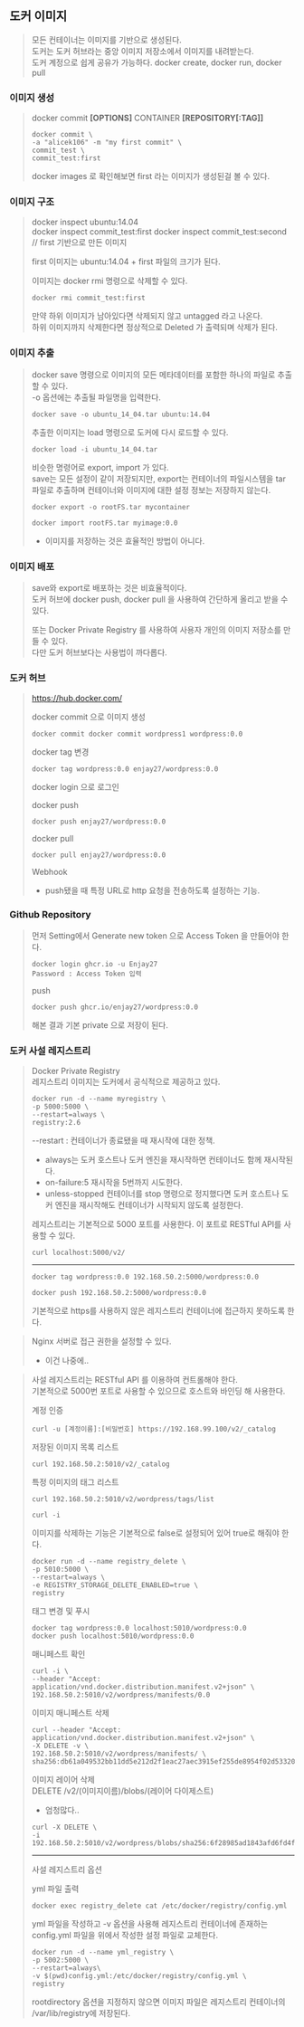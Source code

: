 ## 도커 이미지
> 모든 컨테이너는 이미지를 기반으로 생성된다.    
> 도커는 도커 허브라는 중앙 이미지 저장소에서 이미지를 내려받는다.    
> 도커 계정으로 쉽게 공유가 가능하다. docker create, docker run, docker pull

### 이미지 생성
> docker commit __[OPTIONS]__ CONTAINER __[REPOSITORY[:TAG]]__
> ```
> docker commit \
> -a "alicek106" -m "my first commit" \
> commit_test \
> commit_test:first
> ```
> docker images 로 확인해보면 first 라는 이미지가 생성된걸 볼 수 있다.

### 이미지 구조
> docker inspect ubuntu:14.04   
> docker inspect commit_test:first
> docker inspect commit_test:second // first 기반으로 만든 이미지   
> 
> first 이미지는 ubuntu:14.04 + first 파일의 크기가 된다.   
> 
> 이미지는 docker rmi 명령으로 삭제할 수 있다.
> ```
> docker rmi commit_test:first
> ```
> 만약 하위 이미지가 남아있다면 삭제되지 않고 untagged 라고 나온다.   
> 하위 이미지까지 삭제한다면 정상적으로 Deleted 가 출력되며 삭제가 된다.

### 이미지 추출
> docker save 명령으로 이미지의 모든 메타데이터를 포함한 하나의 파일로 추출할 수 있다.   
> -o 옵션에는 추출될 파일명을 입력한다.
> ```
> docker save -o ubuntu_14_04.tar ubuntu:14.04
> ```
> 추출한 이미지는 load 명령으로 도커에 다시 로드할 수 있다.
> ```
> docker load -i ubuntu_14_04.tar
> ```
> 
> 비슷한 명령어로 export, import 가 있다.   
> save는 모든 설정이 같이 저장되지만, export는 컨테이너의 파일시스템을 tar 파일로 추출하며 컨테이너와 이미지에 대한 설정 정보는 저장하지 않는다.
> ```
> docker export -o rootFS.tar mycontainer
> ```
> ```
> docker import rootFS.tar myimage:0.0
> ```
> - 이미지를 저장하는 것은 효율적인 방법이 아니다.

### 이미지 배포
> save와 export로 배포하는 것은 비효율적이다.   
> 도커 허브에 docker push, docker pull 을 사용하여 간단하게 올리고 받을 수 있다.   
> 
> 또는 Docker Private Registry 를 사용하여 사용자 개인의 이미지 저장소를 만들 수 있다.    
> 다만 도커 허브보다는 사용법이 까다롭다.

### 도커 허브
> https://hub.docker.com/   
> 
> docker commit 으로 이미지 생성  
> ```
> docker commit docker commit wordpress1 wordpress:0.0
> ```
> docker tag 변경    
> ```
> docker tag wordpress:0.0 enjay27/wordpress:0.0
> ```
> docker login 으로 로그인   
> 
> docker push 
> ```
> docker push enjay27/wordpress:0.0
> ```
> docker pull
> ```
> docker pull enjay27/wordpress:0.0
> ```
> Webhook   
> - push됐을 때 특정 URL로 http 요청을 전송하도록 설정하는 기능.

### Github Repository
> 먼저 Setting에서 Generate new token 으로 Access Token 을 만들어야 한다.   
> ```
> docker login ghcr.io -u Enjay27
> Password : Access Token 입력
> ```
> push
> ```
> docker push ghcr.io/enjay27/wordpress:0.0
> ```
> 해본 결과 기본 private 으로 저장이 된다.


### 도커 사설 레지스트리
> Docker Private Registry   
> 레지스트리 이미지는 도커에서 공식적으로 제공하고 있다.
> ```
> docker run -d --name myregistry \
> -p 5000:5000 \
> --restart=always \
> registry:2.6
> ```
> --restart : 컨테이너가 종료됐을 때 재시작에 대한 정책. 
> - always는 도커 호스트나 도커 엔진을 재시작하면 컨테이너도 함께 재시작된다.   
> - on-failure:5 재시작을 5번까지 시도한다.
> - unless-stopped 컨테이너를 stop 명령으로 정지했다면 도커 호스트나 도커 엔진을 재시작해도 컨테이너가 시작되지 않도록 설정한다.
>
> 레지스트리는 기본적으로 5000 포트를 사용한다. 이 포트로 RESTful API를 사용할 수 있다.
> ```
> curl localhost:5000/v2/
> ```
> ---
> ```
> docker tag wordpress:0.0 192.168.50.2:5000/wordpress:0.0
> 
> docker push 192.168.50.2:5000/wordpress:0.0
> ```
> 기본적으로 https를 사용하지 않은 레지스트리 컨테이너에 접근하지 못하도록 한다.

> Nginx 서버로 접근 권한을 설정할 수 있다.
> - 이건 나중에..

> 사설 레지스트리는 RESTful API 를 이용하여 컨트롤해야 한다.   
> 기본적으로 5000번 포트로 사용할 수 있으므로 호스트와 바인딩 해 사용한다.   
> 
> 계정 인증
> ```
> curl -u [계정이름]:[비밀번호] https://192.168.99.100/v2/_catalog
> ```
> 저장된 이미지 목록 리스트
> ```
> curl 192.168.50.2:5010/v2/_catalog
> ```
> 특정 이미지의 태그 리스트
> ```
> curl 192.168.50.2:5010/v2/wordpress/tags/list
> ```
> ```
> curl -i
> ```
>
> 이미지를 삭제하는 기능은 기본적으로 false로 설정되어 있어 true로 해줘야 한다.
> ```
> docker run -d --name registry_delete \
> -p 5010:5000 \
> --restart=always \
> -e REGISTRY_STORAGE_DELETE_ENABLED=true \
> registry
> ```
> 태그 변경 및 푸시
> ```
> docker tag wordpress:0.0 localhost:5010/wordpress:0.0
> docker push localhost:5010/wordpress:0.0
> ```
> 매니페스트 확인
> ```
> curl -i \
> --header "Accept: application/vnd.docker.distribution.manifest.v2+json" \
> 192.168.50.2:5010/v2/wordpress/manifests/0.0
> ```
> 이미지 매니페스트 삭제   
> ```
> curl --header "Accept: application/vnd.docker.distribution.manifest.v2+json" \
> -X DELETE -v \
> 192.168.50.2:5010/v2/wordpress/manifests/ \
> sha256:db61a049532bb11dd5e212d2f1eac27aec3915ef255de8954f02d533204938e3
> ```
> 이미지 레이어 삭제   
> DELETE /v2/(이미지이름)/blobs/(레이어 다이제스트)   
> - 엄청많다..
> ```
> curl -X DELETE \
> -i 192.168.50.2:5010/v2/wordpress/blobs/sha256:6f28985ad1843afd6fd4fe0b42a30bfab63c27d302362e7341e3316e8ba25ced
> ```
> ---
> 사설 레지스트리 옵션   
> 
> yml 파일 출력
> ```
> docker exec registry_delete cat /etc/docker/registry/config.yml
> ```
> yml 파일을 작성하고 -v 옵션을 사용해 레지스트리 컨테이너에 존재하는 config.yml 파일을 위에서 작성한 설정 파일로 교체한다.
> ```
> docker run -d --name yml_registry \
> -p 5002:5000 \
> --restart=always\
> -v $(pwd)config.yml:/etc/docker/registry/config.yml \
> registry
> ```
> rootdirectory 옵션을 지정하지 않으면 이미지 파일은 레지스트리 컨테이너의 /var/lib/registry에 저장된다.

